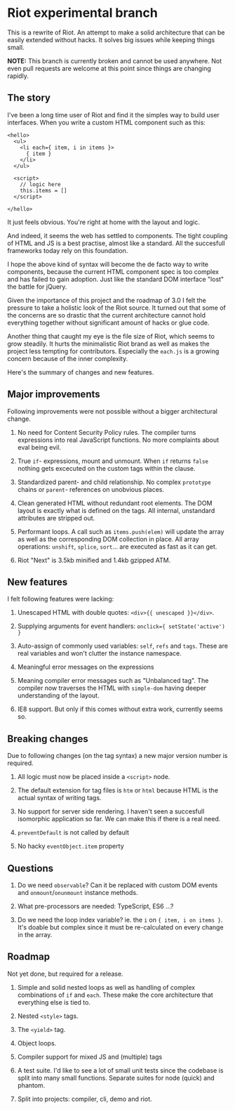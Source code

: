
# Riot experimental branch

This is a rewrite of Riot. An attempt to make a solid architecture that can be easily extended without hacks. It solves big issues while keeping things small.

**NOTE:** This branch is currently broken and cannot be used anywhere. Not even pull requests are welcome at this point since things are changing rapidly.


## The story

I've been a long time user of Riot and find it the simples way to build user interfaces. When you write a custom HTML component such as this:

```
<hello>
  <ul>
    <li each={ item, i in items }>
      { item }
    </li>
  </ul>

  <script>
    // logic here
    this.items = []
  </script>

</hello>
```

It just feels obvious. You're right at home with the layout and logic.

And indeed, it seems the web has settled to components. The tight coupling of HTML and JS is a best practise, almost like a standard. All the succesfull frameworks today rely on this foundation.

I hope the above kind of syntax will become the de facto way to write components, because the current HTML component spec is too complex and has failed to gain adoption. Just like the standard DOM interface "lost" the battle for jQuery.

Given the importance of this project and the roadmap of 3.0 I felt the pressure to take a holistic look of the Riot source. It turned out that some of the concerns are so drastic that the current architecture cannot hold everything together without significant amount of hacks or glue code.

Another thing that caught my eye is the file size of Riot, which seems to grow steadily. It hurts the minimalistic Riot brand as well as makes the project less tempting for contributors. Especially the `each.js` is a growing concern because of the inner complexity.

Here's the summary of changes and new features.


## Major improvements

Following improvements were not possible without a bigger architectural change.

1. No need for Content Security Policy rules. The compiler turns expressions into real JavaScript functions. No more complaints about eval being evil.

2. True `if`- expressions, mount and unmount. When `if` returns `false` nothing gets excecuted on the custom tags within the clause.

3. Standardized parent- and child relationship. No complex `prototype` chains or `parent`- references on unobvious places.

4. Clean generated HTML without redundant root elements. The DOM layout is exactly what is defined on the tags. All internal, unstandard attributes are stripped out.

5. Performant loops. A call such as `items.push(elem)` will update the array as well as the corresponding DOM collection in place. All array operations: `unshift`, `splice`, `sort`... are executed as fast as it can get.

6. Riot "Next" is 3.5kb minified and 1.4kb gzipped ATM.



## New features
I felt following features were lacking:

1. Unescaped HTML with double quotes: `<div>{{ unescaped }}</div>`.

2. Supplying arguments for event handlers: `onclick={ setState('active') }`

3. Auto-assign of commonly used variables: `self`, `refs` and `tags`. These are real variables and won't clutter the instance namespace.

4. Meaningful error messages on the expressions

5. Meaning compiler error messages such as "Unbalanced tag". The compiler now traverses the HTML with `simple-dom` having deeper understanding of the layout.

6. IE8 support. But only if this comes without extra work, currently seems so.


## Breaking changes
Due to following changes (on the tag syntax) a new major version number is required.

1. All logic must now be placed inside a `<script>` node.

2. The default extension for tag files is `htm` or `html` because HTML is the actual syntax of writing tags.

3. No support for server side rendering. I haven't seen a succesfull isomorphic application so far. We can make this if there is a real need.

4. `preventDefault` is not called by default

5. No hacky `eventObject.item` property


## Questions

1. Do we need `observable`? Can it be replaced with custom DOM events and `onmount`/`onunmount` instance methods.

2. What pre-processors are needed: TypeScript, ES6 ...?

3. Do we need the loop index variable? ie. the `i` on `{ item, i on items }`. It's doable but complex since it must be re-calculated on every change in the array.


## Roadmap
Not yet done, but required for a release.

1. Simple and solid nested loops as well as handling of complex combinations of `if` and `each`. These make the core architecture that everything else is tied to.

2. Nested `<style>` tags.

3. The `<yield>` tag.

4. Object loops.

5. Compiler support for mixed JS and (multiple) tags

6. A test suite. I'd like to see a lot of small unit tests since the codebase is split into many small functions. Separate suites for node (quick) and phantom.

7. Split into projects: compiler, cli, demo and riot.


